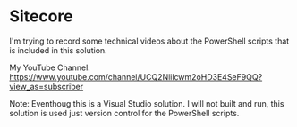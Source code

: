 # Sitecore
I'm trying to record some technical videos about the PowerShell scripts that
is included in this solution.

My YouTube Channel: </br>
https://www.youtube.com/channel/UCQ2Nlilcwm2oHD3E4SeF9QQ?view_as=subscriber

Note: Eventhoug this is a Visual Studio solution. I will not built and run, this 
solution is used just version control for the PowerShell scripts.

